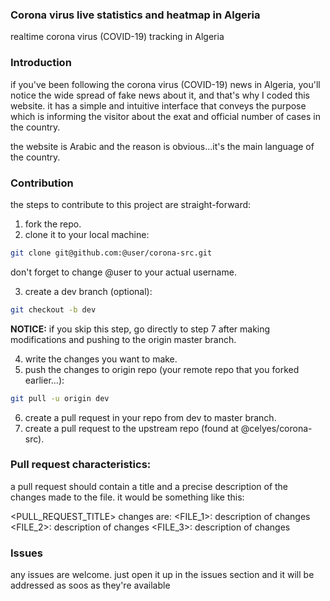 ### Corona virus live statistics and heatmap in Algeria

realtime corona virus (COVID-19) tracking in Algeria

### Introduction

if you've been following the corona virus (COVID-19) news in Algeria, you'll notice the wide spread of fake news about it, and that's why I coded this website. it has a simple and intuitive interface that conveys the purpose which is informing the visitor about the exat and official number of cases in the country.

the website is Arabic and the reason is obvious...it's the main language of the country.

### Contribution

the steps to contribute to this project are straight-forward:

1. fork the repo.
2. clone it to your local machine:

```bash
git clone git@github.com:@user/corona-src.git
```
don't forget to change @user to your actual username.

3. create a dev branch (optional): 

```bash
git checkout -b dev
```
**NOTICE:** if you skip this step, go directly to step 7 after making modifications and pushing to the origin master branch.

4. write the changes you want to make.
5. push the changes to origin repo (your remote repo that you forked earlier...):

```bash
git pull -u origin dev
```

6. create a pull request in your repo from dev to master branch.
7. create a pull request to the upstream repo (found at @celyes/corona-src).

### Pull request characteristics:
a pull request should contain a title and a precise description of the changes made to the file. it would be something like this:

<PULL_REQUEST_TITLE>
changes are:
<FILE_1>: description of changes
<FILE_2>: description of changes
<FILE_3>: description of changes

### Issues

any issues are welcome. just open it up in the issues section and it will be addressed as soos as they're available